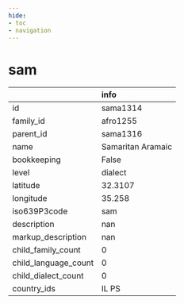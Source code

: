 ```yaml
---
hide:
- toc
- navigation
---
```

# sam
|                      | info              |
|:---------------------|:------------------|
| id                   | sama1314          |
| family_id            | afro1255          |
| parent_id            | sama1316          |
| name                 | Samaritan Aramaic |
| bookkeeping          | False             |
| level                | dialect           |
| latitude             | 32.3107           |
| longitude            | 35.258            |
| iso639P3code         | sam               |
| description          | nan               |
| markup_description   | nan               |
| child_family_count   | 0                 |
| child_language_count | 0                 |
| child_dialect_count  | 0                 |
| country_ids          | IL PS             |